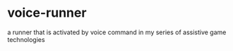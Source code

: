 # voice-runner
a runner that is activated by voice command in my series of assistive game technologies
